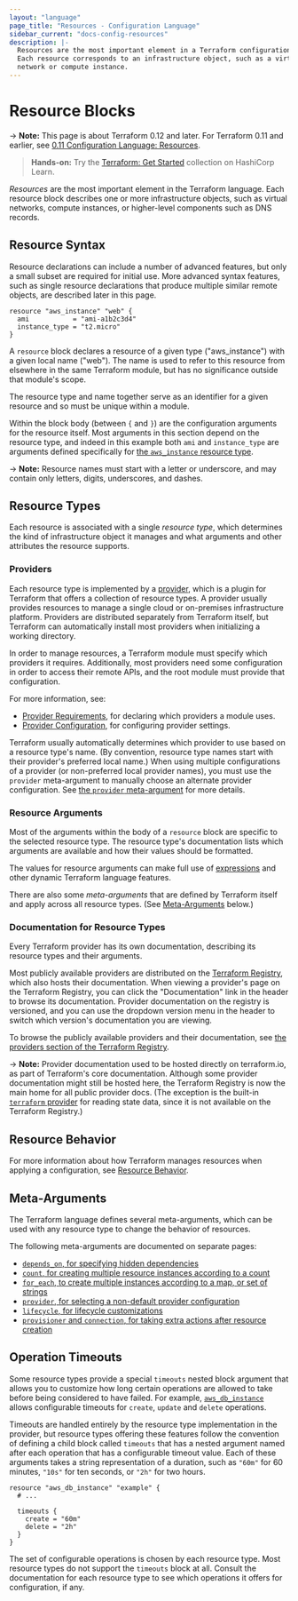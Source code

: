 ```yaml
---
layout: "language"
page_title: "Resources - Configuration Language"
sidebar_current: "docs-config-resources"
description: |-
  Resources are the most important element in a Terraform configuration.
  Each resource corresponds to an infrastructure object, such as a virtual
  network or compute instance.
---
```


# Resource Blocks

-> **Note:** This page is about Terraform 0.12 and later. For Terraform 0.11 and
earlier, see
[0.11 Configuration Language: Resources](/docs/configuration-0-11/resources.html).

> **Hands-on:** Try the [Terraform: Get Started](https://learn.hashicorp.com/collections/terraform/aws-get-started?utm_source=WEBSITE&utm_medium=WEB_IO&utm_offer=ARTICLE_PAGE&utm_content=DOCS) collection on HashiCorp Learn.

_Resources_ are the most important element in the Terraform language.
Each resource block describes one or more infrastructure objects, such
as virtual networks, compute instances, or higher-level components such
as DNS records.

## Resource Syntax

Resource declarations can include a number of advanced features, but only
a small subset are required for initial use. More advanced syntax features,
such as single resource declarations that produce multiple similar remote
objects, are described later in this page.

```hcl
resource "aws_instance" "web" {
  ami           = "ami-a1b2c3d4"
  instance_type = "t2.micro"
}
```

A `resource` block declares a resource of a given type ("aws_instance")
with a given local name ("web"). The name is used to refer to this resource
from elsewhere in the same Terraform module, but has no significance outside
that module's scope.

The resource type and name together serve as an identifier for a given
resource and so must be unique within a module.

Within the block body (between `{` and `}`) are the configuration arguments
for the resource itself. Most arguments in this section depend on the
resource type, and indeed in this example both `ami` and `instance_type` are
arguments defined specifically for [the `aws_instance` resource type](https://registry.terraform.io/providers/hashicorp/aws/latest/docs/resources/instance).

-> **Note:** Resource names must start with a letter or underscore, and may
contain only letters, digits, underscores, and dashes.

## Resource Types

Each resource is associated with a single _resource type_, which determines
the kind of infrastructure object it manages and what arguments and other
attributes the resource supports.

### Providers

Each resource type is implemented by a [provider](/docs/configuration/provider-requirements.html),
which is a plugin for Terraform that offers a collection of resource types. A
provider usually provides resources to manage a single cloud or on-premises
infrastructure platform. Providers are distributed separately from Terraform
itself, but Terraform can automatically install most providers when initializing
a working directory.

In order to manage resources, a Terraform module must specify which providers it
requires. Additionally, most providers need some configuration in order to
access their remote APIs, and the root module must provide that configuration.

For more information, see:

- [Provider Requirements](/docs/configuration/provider-requirements.html), for declaring which
  providers a module uses.
- [Provider Configuration](/docs/configuration/providers.html), for configuring provider settings.

Terraform usually automatically determines which provider to use based on a
resource type's name. (By convention, resource type names start with their
provider's preferred local name.) When using multiple configurations of a
provider (or non-preferred local provider names), you must use the `provider`
meta-argument to manually choose an alternate provider configuration. See
[the `provider` meta-argument](/docs/configuration/meta-arguments/resource-provider.html) for more details.

### Resource Arguments

Most of the arguments within the body of a `resource` block are specific to the
selected resource type. The resource type's documentation lists which arguments
are available and how their values should be formatted.

The values for resource arguments can make full use of
[expressions](/docs/configuration/expressions/index.html) and other dynamic Terraform
language features.

There are also some _meta-arguments_ that are defined by Terraform itself
and apply across all resource types. (See [Meta-Arguments](#meta-arguments) below.)

### Documentation for Resource Types

Every Terraform provider has its own documentation, describing its resource
types and their arguments.

Most publicly available providers are distributed on the
[Terraform Registry](https://registry.terraform.io/browse/providers), which also
hosts their documentation. When viewing a provider's page on the Terraform
Registry, you can click the "Documentation" link in the header to browse its
documentation. Provider documentation on the registry is versioned, and you can
use the dropdown version menu in the header to switch which version's
documentation you are viewing.

To browse the publicly available providers and their documentation, see
[the providers section of the Terraform Registry](https://registry.terraform.io/browse/providers).

-> **Note:** Provider documentation used to be hosted directly on terraform.io,
as part of Terraform's core documentation. Although some provider documentation
might still be hosted here, the Terraform Registry is now the main home for all
public provider docs. (The exception is the built-in
[`terraform` provider](/docs/providers/terraform/index.html) for reading state
data, since it is not available on the Terraform Registry.)

## Resource Behavior

For more information about how Terraform manages resources when applying a
configuration, see
[Resource Behavior](/docs/configuration/blocks/resources/behavior.html).

## Meta-Arguments

The Terraform language defines several meta-arguments, which can be used with
any resource type to change the behavior of resources.

The following meta-arguments are documented on separate pages:

- [`depends_on`, for specifying hidden dependencies](/docs/configuration/meta-arguments/depends_on.html)
- [`count`, for creating multiple resource instances according to a count](/docs/configuration/meta-arguments/count.html)
- [`for_each`, to create multiple instances according to a map, or set of strings](/docs/configuration/meta-arguments/for_each.html)
- [`provider`, for selecting a non-default provider configuration](/docs/configuration/meta-arguments/resource-provider.html)
- [`lifecycle`, for lifecycle customizations](/docs/configuration/meta-arguments/lifecycle.html)
- [`provisioner` and `connection`, for taking extra actions after resource creation](/docs/configuration/blocks/resources/provisioners/index.html)

## Operation Timeouts

Some resource types provide a special `timeouts` nested block argument that
allows you to customize how long certain operations are allowed to take
before being considered to have failed.
For example, [`aws_db_instance`](https://registry.terraform.io/providers/hashicorp/aws/latest/docs/resources/db_instance)
allows configurable timeouts for `create`, `update` and `delete` operations.

Timeouts are handled entirely by the resource type implementation in the
provider, but resource types offering these features follow the convention
of defining a child block called `timeouts` that has a nested argument
named after each operation that has a configurable timeout value.
Each of these arguments takes a string representation of a duration, such
as `"60m"` for 60 minutes, `"10s"` for ten seconds, or `"2h"` for two hours.

```hcl
resource "aws_db_instance" "example" {
  # ...

  timeouts {
    create = "60m"
    delete = "2h"
  }
}
```

The set of configurable operations is chosen by each resource type. Most
resource types do not support the `timeouts` block at all. Consult the
documentation for each resource type to see which operations it offers
for configuration, if any.
